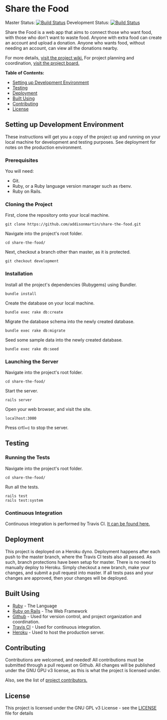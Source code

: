 # Share the Food

Master Status: [![Build Status](https://travis-ci.org/addisonmartin/share-the-food.svg?branch=master)](https://travis-ci.org/addisonmartin/share-the-food) Development Status: [![Build Status](https://travis-ci.org/addisonmartin/share-the-food.svg?branch=development)](https://travis-ci.org/addisonmartin/share-the-food/branches)

Share the Food is a web app that aims to connect those who want food, with those who don't want to waste food. Anyone with extra food can create an account and upload a donation. Anyone who wants food, without needing an account, can view all the donations nearby.

For more details, [visit the project wiki.](https://github.com/addisonmartin/share-the-food/wiki)
For project planning and coordination, [visit the project board.](https://github.com/addisonmartin/share-the-food/projects/1)

**Table of Contents:**
* [Setting up Development Environment](https://github.com/addisonmartin/share-the-food/blob/master/README.md#setting-up-development-environment)
* [Testing](https://github.com/addisonmartin/share-the-food/blob/master/README.md#testing)
* [Deployment](https://github.com/addisonmartin/share-the-food/blob/master/README.md#deployment)
* [Built Using](https://github.com/addisonmartin/share-the-food/blob/master/README.md#built-using)
* [Contributing](https://github.com/addisonmartin/share-the-food/blob/master/README.md#contributing)
* [License](https://github.com/addisonmartin/share-the-food/blob/master/README.md#license)

## Setting up Development Environment

These instructions will get you a copy of the project up and running on your local machine for development and testing purposes. See deployment for notes on the production environment.

### Prerequisites

You will need:
* Git.
* Ruby, or a Ruby language version manager such as rbenv.
* Ruby on Rails.

### Cloning the Project

First, clone the repository onto your local machine.

```
git clone https://github.com/addisonmartin/share-the-food.git
```

Navigate into the project's root folder.

```
cd share-the-food/
```

Next, checkout a branch other than master, as it is protected.

```
git checkout development
```

### Installation

Install all the project's dependencies (Rubygems) using Bundler.

```
bundle install
```

Create the database on your local machine.

```
bundle exec rake db:create
```

Migrate the database schema into the newly created database.

```
bundle exec rake db:migrate
```

Seed some sample data into the newly created database.

```
bundle exec rake db:seed
```

### Launching the Server

Navigate into the project's root folder.

```
cd share-the-food/
```

Start the server.

```
rails server
```

Open your web browser, and visit the site.

```
localhost:3000
```

Press crtl+c to stop the server.

## Testing

### Running the Tests

Navigate into the project's root folder.

```
cd share-the-food/
```

Run all the tests.

```
rails test
rails test:system
```

### Continuous Integration

Continuous integration is performed by Travis CI. [It can be found here.](https://travis-ci.org/addisonmartin/share-the-food)

## Deployment

This project is deployed on a Heroku dyno. Deployment happens after each push to the master branch, where the Travis CI tests also all passed. As such, branch protections have been setup for master. There is no need to manually deploy to Heroku. Simply checkout a new branch, make your changes, and submit a pull request into master. If all tests pass and your changes are approved, then your changes will be deployed.

## Built Using

* [Ruby](https://www.ruby-lang.org/en/) - The Language
* [Ruby on Rails](https://rubyonrails.org/) - The Web Framework
* [Github](https://github.com/) - Used for version control, and project organization and coordination.
* [Travis CI](https://travis-ci.org/) - Used for continuous integration.
* [Heroku](https://www.heroku.com/) - Used to host the production server.

## Contributing

Contributions are welcomed, and needed! All contributions must be submitted through a pull request on Github. All changes will be published under the GNU GPU v3 license, as this is what the project is licensed under.

Also, see the list of [project contributors.](https://github.com/addisonmartin/share-the-food/contributors)

## License

This project is licensed under the GNU GPL v3 License - see the [LICENSE](https://github.com/addisonmartin/share-the-food/blob/master/LICENSE) file for details
